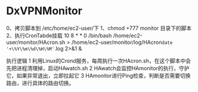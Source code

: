 # DxVPNMonitor

0、拷贝脚本到 /etc/home/ec2-user/下
1、chmod +777 monitor 目录下的脚本
2、执行CronTabde挂载 10 8 * * 0 /bin/bash /home/ec2-user/monitor/HAcron.sh > /home/ec2-user/monitor/log/HAcron`date '+\%Y\%m\%d\%H\%M'`.log 2>&1 &

执行逻辑
1 利用Linux的Crond服务，每周执行一次HAcron.sh，在这个脚本中会先把进程清理掉，启动HAwatch.sh
2 HAwatch会监控HAmonitor的执行，守护它，如果异常退出，立即拉起它
3 HAmonitor进行Ping检查，判断是否需要切换路由，进行具体的路由切换。
